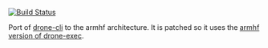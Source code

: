 [![Build Status](https://armdrone.strahlungsfrei.de/api/badges/djmaze/armhf-drone-cli/status.svg)](https://armdrone.strahlungsfrei.de/djmaze/armhf-drone-cli)

Port of [drone-cli](https://github.com/drone/drone-cli/) to the armhf architecture. It is patched so it uses the [armhf version of drone-exec](https://github.com/armhf-docker-library/drone-exec).
